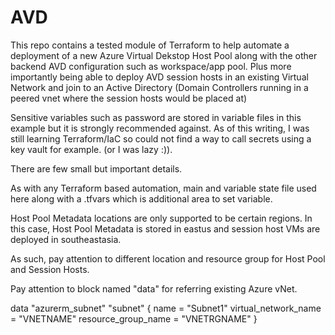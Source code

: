 # AVD

This repo contains a tested module of Terraform to help automate a deployment of a new Azure Virtual Dekstop Host Pool along with the other backend AVD configuration such as workspace/app pool. Plus more importantly being able to deploy AVD session hosts in an existing Virtual Network and join to an Active Directory (Domain Controllers running in a peered vnet where the session hosts would be placed at)

Sensitive variables such as password are stored in variable files in this example but it is strongly recommended against. As of this writing, I was still learning Terraform/IaC so could not find a way to call secrets using a key vault for example. (or I was lazy :)).

There are few small but important details.

As with any Terraform based automation, main and variable state file used here along with a .tfvars which is additional area to set variable.

Host Pool Metadata locations are only supported to be certain regions. In this case, Host Pool Metadata is stored in eastus and session host VMs are deployed in southeastasia. 

As such, pay attention to different location and resource group for Host Pool and Session Hosts.

Pay attention to block named "data" for referring existing Azure vNet.

data "azurerm_subnet" "subnet" {
  name                 = "Subnet1"
  virtual_network_name = "VNETNAME"
  resource_group_name  = "VNETRGNAME"
}



